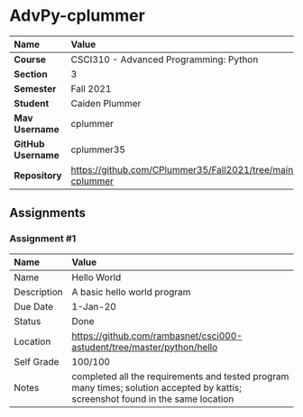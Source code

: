 # AdvPy-cplummer


| Name | Value |
|:---|:---|
| **Course** | CSCI310 - Advanced Programming: Python|
| **Section** | 3 |
| **Semester** | Fall 2021 |
| **Student** | Caiden Plummer |
| **Mav Username**            | cplummer |
| **GitHub Username**         | cplummer35 |
| **Repository**          | https://github.com/CPlummer35/Fall2021/tree/main/advPy-cplummer |

## Assignments

### Assignment #1

| Name | Value |
| :--- | :--- |
| Name | Hello World |
| Description | A basic hello world program |
| Due Date | 1-Jan-20 |
| Status | Done |
| Location | https://github.com/rambasnet/csci000-astudent/tree/master/python/hello |
| Self Grade | 100/100 |
| Notes | completed all the requirements and tested program many times; solution accepted by kattis; screenshot found in the same location |
